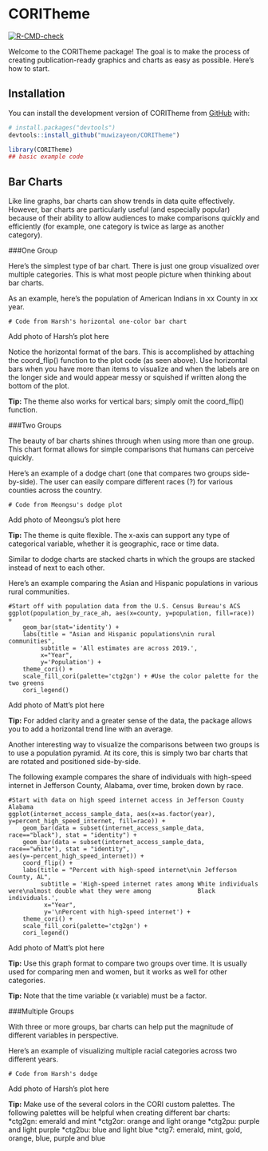 
<!-- README.md is generated from README.Rmd. Please edit that file -->

# CORITheme

<!-- badges: start -->

[![R-CMD-check](https://github.com/muwizayeon/CORITheme/actions/workflows/R-CMD-check.yaml/badge.svg)](https://github.com/muwizayeon/CORITheme/actions/workflows/R-CMD-check.yaml)
<!-- badges: end -->


Welcome to the CORITheme package! The goal is to make the process of
creating publication-ready graphics and charts as easy as possible.
Here’s how to start.

## Installation

You can install the development version of CORITheme from
[GitHub](https://github.com/) with:

``` r
# install.packages("devtools")
devtools::install_github("muwizayeon/CORITheme")
```

``` r
library(CORITheme)
## basic example code
```

## Bar Charts

Like line graphs, bar charts can show trends in data quite effectively.
However, bar charts are particularly useful (and especially popular)
because of their ability to allow audiences to make comparisons quickly
and efficiently (for example, one category is twice as large as another
category).

###One Group

Here’s the simplest type of bar chart. There is just one group
visualized over multiple categories. This is what most people picture
when thinking about bar charts.

As an example, here’s the population of American Indians in xx County in
xx year.

    # Code from Harsh's horizontal one-color bar chart

Add photo of Harsh’s plot here

Notice the horizontal format of the bars. This is accomplished by
attaching the coord_flip() function to the plot code (as seen above).
Use horizontal bars when you have more than items to visualize and when
the labels are on the longer side and would appear messy or squished if
written along the bottom of the plot.

**Tip:** The theme also works for vertical bars; simply omit the
coord_flip() function.

###Two Groups

The beauty of bar charts shines through when using more than one group.
This chart format allows for simple comparisons that humans can perceive
quickly.

Here’s an example of a dodge chart (one that compares two groups
side-by-side). The user can easily compare different races (?) for
various counties across the country.

    # Code from Meongsu's dodge plot

Add photo of Meongsu’s plot here

**Tip:** The theme is quite flexible. The x-axis can support any type of
categorical variable, whether it is geographic, race or time data.

Similar to dodge charts are stacked charts in which the groups are
stacked instead of next to each other.

Here’s an example comparing the Asian and Hispanic populations in
various rural communities.

    #Start off with population data from the U.S. Census Bureau's ACS
    ggplot(population_by_race_ah, aes(x=county, y=population, fill=race)) + 
        geom_bar(stat='identity') +
        labs(title = "Asian and Hispanic populations\nin rural communities",
             subtitle = 'All estimates are across 2019.',
             x="Year", 
             y='Population') + 
        theme_cori() + 
        scale_fill_cori(palette='ctg2gn') + #Use the color palette for the two greens
        cori_legend()

Add photo of Matt’s plot here

**Tip:** For added clarity and a greater sense of the data, the package
allows you to add a horizontal trend line with an average.

Another interesting way to visualize the comparisons between two groups
is to use a population pyramid. At its core, this is simply two bar
charts that are rotated and positioned side-by-side.

The following example compares the share of individuals with high-speed
internet in Jefferson County, Alabama, over time, broken down by race.

    #Start with data on high speed internet access in Jefferson County Alabama
    ggplot(internet_access_sample_data, aes(x=as.factor(year), y=percent_high_speed_internet, fill=race)) + 
        geom_bar(data = subset(internet_access_sample_data, race=="black"), stat = "identity") +
        geom_bar(data = subset(internet_access_sample_data, race=="white"), stat = "identity",                               aes(y=-percent_high_speed_internet)) + 
        coord_flip() +
        labs(title = "Percent with high-speed internet\nin Jefferson County, AL",
             subtitle = 'High-speed internet rates among White individuals were\nalmost double what they were among             Black individuals.',
              x="Year", 
              y='\nPercent with high-speed internet') +
        theme_cori() + 
        scale_fill_cori(palette='ctg2gn') + 
        cori_legend()

Add photo of Matt’s plot here

**Tip:** Use this graph format to compare two groups over time. It is
usually used for comparing men and women, but it works as well for other
categories.

**Tip:** Note that the time variable (x variable) must be a factor.

###Multiple Groups

With three or more groups, bar charts can help put the magnitude of
different variables in perspective.

Here’s an example of visualizing multiple racial categories across two
different years.

    # Code from Harsh's dodge 

Add photo of Harsh’s plot here

**Tip:** Make use of the several colors in the CORI custom palettes. The
following palettes will be helpful when creating different bar charts:
*ctg2gn: emerald and mint *ctg2or: orange and light orange *ctg2pu:
purple and light purple *ctg2bu: blue and light blue \*ctg7: emerald,
mint, gold, orange, blue, purple and blue
